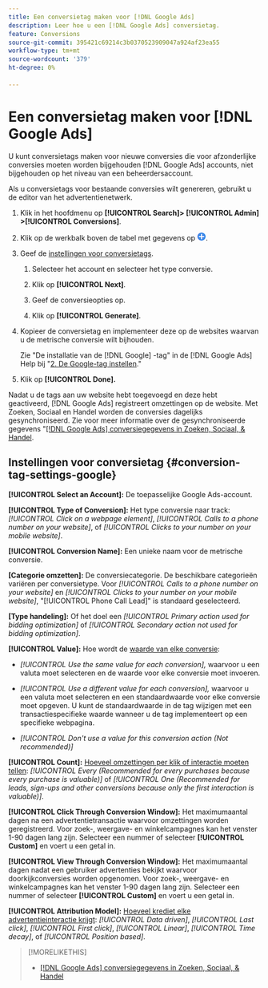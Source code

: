```yaml
---
title: Een conversietag maken voor [!DNL Google Ads]
description: Leer hoe u een [!DNL Google Ads] conversietag.
feature: Conversions
source-git-commit: 395421c69214c3b0370523909047a924af23ea55
workflow-type: tm+mt
source-wordcount: '379'
ht-degree: 0%

---
```


# Een conversietag maken voor [!DNL Google Ads]

U kunt conversietags maken voor nieuwe conversies die voor afzonderlijke conversies moeten worden bijgehouden [!DNL Google Ads] accounts, niet bijgehouden op het niveau van een beheerdersaccount.

Als u conversietags voor bestaande conversies wilt genereren, gebruikt u de editor van het advertentienetwerk.

1. Klik in het hoofdmenu op **[!UICONTROL Search]> [!UICONTROL Admin] >[!UICONTROL Conversions]**.

1. Klik op de werkbalk boven de tabel met gegevens op ![Maken](/help/search-social-commerce/assets/add.png "Maken").

1. Geef de [instellingen voor conversietags](#conversion-tag-settings-google).

   1. Selecteer het account en selecteer het type conversie.

   1. Klik op **[!UICONTROL Next]**.

   1. Geef de conversieopties op.

   1. Klik op **[!UICONTROL Generate]**.

1. Kopieer de conversietag en implementeer deze op de websites waarvan u de metrische conversie wilt bijhouden.

   Zie &quot;De installatie van de [!DNL Google] -tag&quot; in de [!DNL Google Ads] Help bij &quot;[2. De Google-tag instellen](https://support.google.com/google-ads/answer/12215519).&quot;

1. Klik op **[!UICONTROL Done].**

Nadat u de tags aan uw website hebt toegevoegd en deze hebt geactiveerd, [!DNL Google Ads] registreert omzettingen op de website. Met Zoeken, Sociaal en Handel worden de conversies dagelijks gesynchroniseerd. Zie voor meer informatie over de gesynchroniseerde gegevens &quot;[[!DNL Google Ads] conversiegegevens in Zoeken, Sociaal, &amp; Handel](/help/search-social-commerce/campaign-management/introduction/google-conversion-data.md).

## Instellingen voor conversietag {#conversion-tag-settings-google}

**[!UICONTROL Select an Account]:** De toepasselijke Google Ads-account.

**[!UICONTROL Type of Conversion]:** Het type conversie naar track: *[!UICONTROL Click on a webpage element]*, *[!UICONTROL Calls to a phone number on your website]*, of *[!UICONTROL Clicks to your number on your mobile website]*.

**[!UICONTROL Conversion Name]:** Een unieke naam voor de metrische conversie.

**\[Categorie omzetten\]:** De conversiecategorie. De beschikbare categorieën variëren per conversietype. Voor *[!UICONTROL Calls to a phone number on your website]* en *[!UICONTROL Clicks to your number on your mobile website]*, &quot;[!UICONTROL Phone Call Lead]&quot; is standaard geselecteerd.

**\[Type handeling\]:** Of het doel een *[!UICONTROL Primary action used for bidding optimization]* of *[!UICONTROL Secondary action not used for bidding optimization]*.

**[!UICONTROL Value]:** Hoe wordt de [waarde van elke conversie](https://support.google.com/google-ads/answer/3419241):

* *[!UICONTROL Use the same value for each conversion],* waarvoor u een valuta moet selecteren en de waarde voor elke conversie moet invoeren.

* *[!UICONTROL Use a different value for each conversion],* waarvoor u een valuta moet selecteren en een standaardwaarde voor elke conversie moet opgeven. U kunt de standaardwaarde in de tag wijzigen met een transactiespecifieke waarde wanneer u de tag implementeert op een specifieke webpagina.

* *[!UICONTROL Don't use a value for this conversion action (Not recommended)]*

**[!UICONTROL Count]:** [Hoeveel omzettingen per klik of interactie moeten tellen](https://support.google.com/google-ads/answer/3438531): *[!UICONTROL Every (Recommended for every purchases because every purchase is valuable)]* of *[!UICONTROL One (Recommended for leads, sign-ups and other conversions because only the first interaction is valuable)]*.

**[!UICONTROL Click Through Conversion Window]:** Het maximumaantal dagen na een advertentietransactie waarvoor omzettingen worden geregistreerd. Voor zoek-, weergave- en winkelcampagnes kan het venster 1-90 dagen lang zijn. Selecteer een nummer of selecteer **[!UICONTROL Custom]** en voert u een getal in.

**[!UICONTROL View Through Conversion Window]:** Het maximumaantal dagen nadat een gebruiker advertenties bekijkt waarvoor doorkijkconversies worden opgenomen. Voor zoek-, weergave- en winkelcampagnes kan het venster 1-90 dagen lang zijn. Selecteer een nummer of selecteer **[!UICONTROL Custom]** en voert u een getal in.

**[!UICONTROL Attribution Model]:** [Hoeveel krediet elke advertentieinteractie krijgt](https://support.google.com/google-ads/answer/6259715?sjid=8211249329930775138): *[!UICONTROL Data driven]*, *[!UICONTROL Last click]*, *[!UICONTROL First click]*, *[!UICONTROL Linear]*, *[!UICONTROL Time decay]*, of *[!UICONTROL Position based]*.

>[!MORELIKETHIS]
>
>* [[!DNL Google Ads] conversiegegevens in Zoeken, Sociaal, &amp; Handel](/help/search-social-commerce/campaign-management/introduction/google-conversion-data.md)
